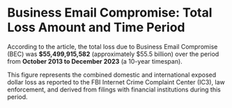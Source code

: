 # Business Email Compromise: Total Loss Amount and Time Period

According to the article, the total loss due to Business Email Compromise (BEC) was **$55,499,915,582** (approximately $55.5 billion) over the period from **October 2013 to December 2023** (a 10-year timespan).

This figure represents the combined domestic and international exposed dollar loss as reported to the FBI Internet Crime Complaint Center (IC3), law enforcement, and derived from filings with financial institutions during this period.